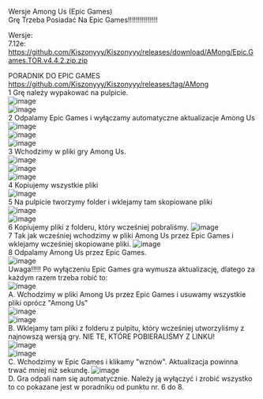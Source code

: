 Wersje Among Us (Epic Games)                                 
Grę Trzeba Posiadać Na Epic Games!!!!!!!!!!!!!!!                    

Wersje:                                                                                          
7.12e: https://github.com/Kiszonyyy/Kiszonyyy/releases/download/AMong/Epic.Games.TOR.v4.4.2.zip.zip

PORADNIK DO EPIC GAMES                                                  
https://github.com/Kiszonyyy/Kiszonyyy/releases/tag/AMong                                                             
1 Grę należy wypakować na pulpicie.                                                            
![image](https://github.com/Kiszonyyy/Kiszonyyy/assets/152332368/d8f01bd9-fb6b-4e57-b6ad-0798ba82bf1f)                                              
![image](https://github.com/Kiszonyyy/Kiszonyyy/assets/152332368/4f9cf303-1629-4fe2-817c-69122790c487)                                                    
2 Odpalamy Epic Games i wyłączamy automatyczne aktualizacje Among Us                                                                                  
![image](https://github.com/Kiszonyyy/Kiszonyyy/assets/152332368/6b989c44-740d-40ca-a53d-f8dc987cbf5c)                                          
![image](https://github.com/Kiszonyyy/Kiszonyyy/assets/152332368/575e80c4-a3bf-4238-920a-06745837938d)                                                 
![image](https://github.com/Kiszonyyy/Kiszonyyy/assets/152332368/9167da8b-7e43-42aa-98d5-cb2660959f4d)                                                      
3 Wchodzimy w pliki gry Among Us.                                                            
![image](https://github.com/Kiszonyyy/Kiszonyyy/assets/152332368/4de4d04b-dd1a-4e2f-b80b-03f27d8c5667)                                                                
![image](https://github.com/Kiszonyyy/Kiszonyyy/assets/152332368/cb965734-5fd7-4b63-b3aa-56e947497783)                                                            
![image](https://github.com/Kiszonyyy/Kiszonyyy/assets/152332368/4bc809f6-9761-4434-8610-eb8601adf2f0)                                                                                    
4 Kopiujemy wszystkie pliki                                                            
![image](https://github.com/Kiszonyyy/Kiszonyyy/assets/152332368/feefe484-51d8-4ac6-9f6f-c49e7e25dacb)                                    
5 Na pulpicie tworzymy folder i wklejamy tam skopiowane pliki                                                        
![image](https://github.com/Kiszonyyy/Kiszonyyy/assets/152332368/1922a316-7b93-49c8-9e94-adfb1ef50c29)                                              
![image](https://github.com/Kiszonyyy/Kiszonyyy/assets/152332368/1a2eb60c-8084-4278-ac55-fe18ad9096bf)                                    
6 Kopiujemy pliki z folderu, który wcześniej pobraliśmy.
![image](https://github.com/Kiszonyyy/Kiszonyyy/assets/152332368/ead372d8-5992-4e5f-bdae-d5e2f3a55cef)                                                
7 Tak jak wcześniej wchodzimy w pliki Among Us przez Epic Games i wklejamy wcześniej skopiowane pliki.
![image](https://github.com/Kiszonyyy/Kiszonyyy/assets/152332368/c9fc306b-d459-4fdd-9736-141bf68a6aed)                                                        
8 Odpalamy Among Us przez Epic Games.                                                                                                  
![image](https://github.com/Kiszonyyy/Kiszonyyy/assets/152332368/b1c5cb1b-c0c7-42e6-b65a-2ad06a0d2c84)                                                                              
Uwaga!!!!! Po wyłączeniu Epic Games gra wymusza aktualizację, dlatego za każdym razem trzeba robić to:                                                          
![image](https://github.com/Kiszonyyy/Kiszonyyy/assets/152332368/9660b6c4-9a32-47e4-8bf3-1cd835cfde24)                                                      
A. Wchodzimy w pliki Among Us przez Epic Games i usuwamy wszystkie pliki oprócz "Among Us"                                                                           
![image](https://github.com/Kiszonyyy/Kiszonyyy/assets/152332368/d92f0123-eede-4400-b323-984d9c20aba5)                                                                
![image](https://github.com/Kiszonyyy/Kiszonyyy/assets/152332368/deb663e1-e3b8-4262-bc46-dae0837e49b5)                                                              
B. Wklejamy tam pliki z folderu z pulpitu, który wcześniej utworzyliśmy z najnowszą wersją gry. NIE TE, KTÓRE POBIERALIŚMY Z LINKU!                                                                                                         
![image](https://github.com/Kiszonyyy/Kiszonyyy/assets/152332368/59f17d0d-d5cf-4a8e-b9c2-aad73e15bdb5)                                                                                      
![image](https://github.com/Kiszonyyy/Kiszonyyy/assets/152332368/011fbb6a-6386-437b-ac82-5c0815dbe271)                                                              
C. Wchodzimy w Epic Games i klikamy "wznów". Aktualizacja powinna trwać mniej niż sekundę. 
![image](https://github.com/Kiszonyyy/Kiszonyyy/assets/152332368/4f1e7267-8211-4904-bb28-c35939827912)                                                                      
D. Gra odpali nam się automatycznie. Należy ją wyłączyć i zrobić wszystko to co pokazane jest w poradniku od punktu nr. 6 do 8.

